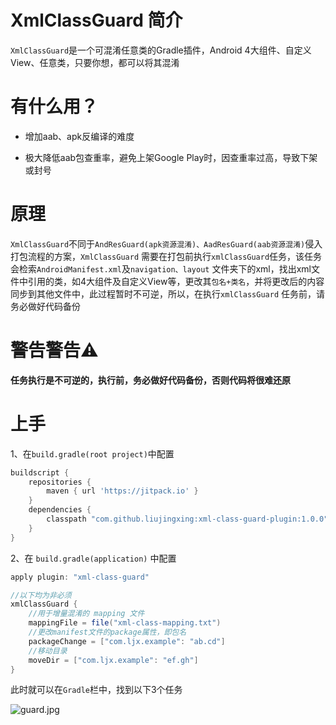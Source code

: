 # XmlClassGuard 简介

`XmlClassGuard`是一个可混淆任意类的Gradle插件，Android 4大组件、自定义View、任意类，只要你想，都可以将其混淆

# 有什么用？

- 增加aab、apk反编译的难度

- 极大降低aab包查重率，避免上架Google Play时，因查重率过高，导致下架或封号

# 原理

`XmlClassGuard`不同于`AndResGuard(apk资源混淆)、AadResGuard(aab资源混淆)`侵入打包流程的方案，`XmlClassGuard`
需要在打包前执行`xmlClassGuard`任务，该任务会检索`AndroidManifest.xml`及`navigation、layout`
文件夹下的xml，找出xml文件中引用的类，如4大组件及自定义View等，更改其`包名+类名`，并将更改后的内容同步到其他文件中，此过程暂时不可逆，所以，在执行`xmlClassGuard`
任务前，请务必做好代码备份

# 警告警告⚠️

**任务执行是不可逆的，执行前，务必做好代码备份，否则代码将很难还原**

# 上手

1、在`build.gradle(root project)`中配置

```gradle
buildscript {
    repositories {
        maven { url 'https://jitpack.io' }
    }
    dependencies {
        classpath "com.github.liujingxing:xml-class-guard-plugin:1.0.0"
    }
}
```
2、在 `build.gradle(application)` 中配置

```gradle
apply plugin: "xml-class-guard"

//以下均为非必须
xmlClassGuard {
    //用于增量混淆的 mapping 文件
    mappingFile = file("xml-class-mapping.txt")
    //更改manifest文件的package属性，即包名
    packageChange = ["com.ljx.example": "ab.cd"]
    //移动目录
    moveDir = ["com.ljx.example": "ef.gh"]
}
```
此时就可以在`Gradle`栏中，找到以下3个任务

![guard.jpg](https://github.com/liujingxing/xml-class-guard-plugin/blob/master/image/guard.jpg)













